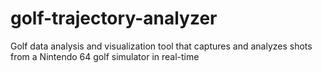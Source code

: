 # golf-trajectory-analyzer
 Golf data analysis and visualization tool that captures and analyzes shots from a Nintendo 64 golf simulator in real-time

